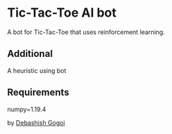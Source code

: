 # Tic-Tac-Toe AI bot
A bot for Tic-Tac-Toe that uses reinforcement learning.

## Additional
A heuristic using bot

## Requirements
numpy=1.19.4

by [Debashish Gogoi](https://github.com/Devzard)